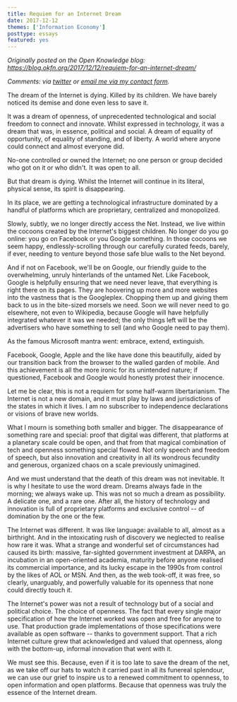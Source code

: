 ```yaml
---
title: Requiem for an Internet Dream
date: 2017-12-12
themes: ['Information Economy']
posttype: essays
featured: yes
---
```


*Originally posted on the Open Knowledge blog: https://blog.okfn.org/2017/12/12/requiem-for-an-internet-dream/*

*Comments: via [twitter](https://twitter.com/rufuspollock) or [email me via my contact form](/contact/).*

The dream of the Internet is dying. Killed by its children. We have barely noticed its demise and done even less to save it.

It was a dream of openness, of unprecedented technological and social freedom to connect and innovate. Whilst expressed in technology, it was a dream that was, in essence, political and social. A dream of equality of opportunity, of equality of standing, and of liberty. A world where anyone could connect and almost everyone did.

No-one controlled or owned the Internet; no one person or group decided who got on it or who didn't. It was open to all.

But that dream is dying. Whilst the Internet will continue in its literal, physical sense, its spirit is disappearing.

In its place, we are getting a technological infrastructure dominated by a handful of platforms which are proprietary, centralized and monopolized.

Slowly, subtly, we no longer directly access the Net. Instead, we live within the cocoons created by the Internet's biggest children. No longer do you go online: you go on Facebook or you Google something. In those cocoons we seem happy, endlessly-scrolling through our carefully curated feeds, barely, if ever, needing to venture beyond those safe blue walls to the Net beyond.

And if not on Facebook, we'll be on Google, our friendly guide to the overwhelming, unruly hinterlands of the untamed Net. Like Facebook, Google is helpfully ensuring that we need never leave, that everything is right there on its pages. They are hoovering up more and more websites into the vastness that is the Googleplex. Chopping them up and giving them back to us in the bite-sized morsels we need. Soon we will never need to go elsewhere, not even to Wikipedia, because Google will have helpfully integrated whatever it was we needed; the only things left will be the advertisers who have something to sell (and who Google need to pay them).

As the famous Microsoft mantra went: embrace, extend, extinguish.

Facebook, Google, Apple and the like have done this beautifully, aided by our transition back from the browser to the walled garden of mobile. And this achievement is all the more ironic for its unintended nature; if questioned, Facebook and Google would honestly protest their innocence.

Let me be clear, this is not a requiem for some half-warm libertarianism. The Internet is not a new domain, and it must play by laws and jurisdictions of the states in which it lives. I am no subscriber to independence declarations or visions of brave new worlds.

What I mourn is something both smaller and bigger. The disappearance of something rare and special: proof that digital was different, that platforms at a planetary scale could be open, and that from that magical combination of tech and openness something special flowed. Not only speech and freedom of speech, but also innovation and creativity in all its wondrous fecundity and generous, organized chaos on a scale previously unimagined.

And we must understand that the death of this dream was not inevitable. It is why I hesitate to use the word dream. Dreams always fade in the morning; we always wake up. This was not so much a dream as possibility. A delicate one, and a rare one. After all, the history of technology and innovation is full of proprietary platforms and exclusive control -- of domination by the one or the few.

The Internet was different. It was like language: available to all, almost as a birthright. And in the intoxicating rush of discovery we neglected to realise how rare it was. What a strange and wonderful set of circumstances had caused its birth: massive, far-sighted government investment at DARPA, an incubation in an open-oriented academia, maturity before anyone realised its commercial importance, and its lucky escape in the 1990s from control by the likes of AOL or MSN. And then, as the web took-off, it was free, so clearly, unarguably, and powerfully valuable for its openness that none could directly touch it.

The Internet's power was not a result of technology but of a social and political choice. The choice of openness. The fact that every single major specification of how the Internet worked was open and free for anyone to use. That production grade implementations of those specifications were available as open software -- thanks to government support. That a rich Internet culture grew that acknowledged and valued that openness, along with the bottom-up, informal innovation that went with it.

We must see this. Because, even if it is too late to save the dream of the net, as we take off our hats to watch it carried past in all its funereal splendour, we can use our grief to inspire us to a renewed commitment to openness, to open information and open platforms. Because that openness was truly the essence of the Internet dream.

